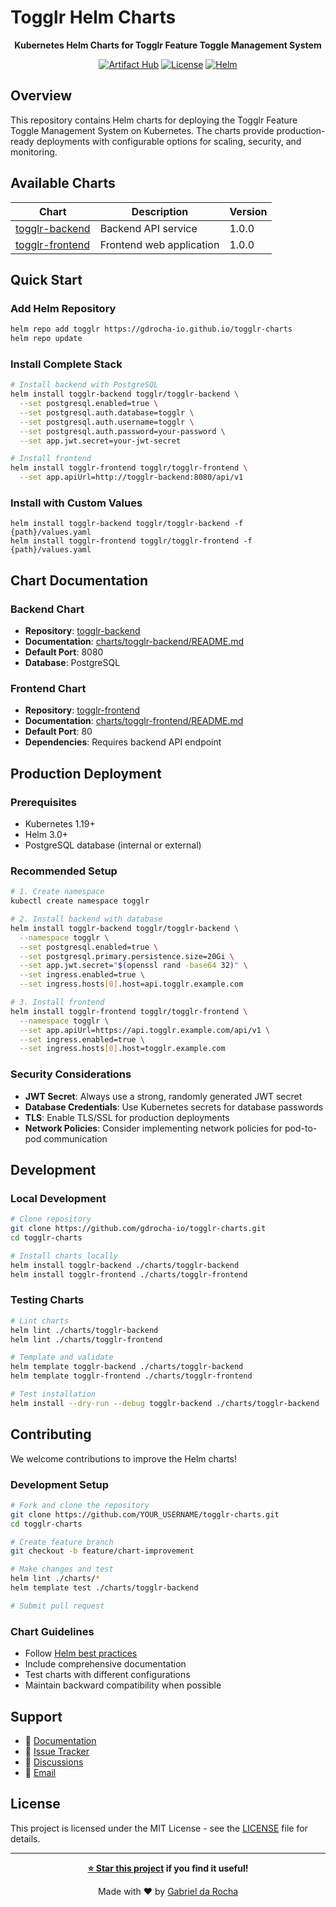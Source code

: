 # Togglr Helm Charts

<div align="center">

**Kubernetes Helm Charts for Togglr Feature Toggle Management System**

[![Artifact Hub](https://img.shields.io/endpoint?url=https://artifacthub.io/badge/repository/togglr)](https://artifacthub.io/packages/search?repo=togglr)
[![License](https://img.shields.io/badge/license-MIT-green.svg)](LICENSE)
[![Helm](https://img.shields.io/badge/helm-v3-blue.svg)](https://helm.sh/)

</div>

## Overview

This repository contains Helm charts for deploying the Togglr Feature Toggle Management System on Kubernetes. The charts provide production-ready deployments with configurable options for scaling, security, and monitoring.

## Available Charts

| Chart | Description | Version |
|-------|-------------|---------|
| [togglr-backend](./charts/togglr-backend) | Backend API service | 1.0.0 |
| [togglr-frontend](./charts/togglr-frontend) | Frontend web application | 1.0.0 |

## Quick Start

### Add Helm Repository

```bash
helm repo add togglr https://gdrocha-io.github.io/togglr-charts
helm repo update
```

### Install Complete Stack

```bash
# Install backend with PostgreSQL
helm install togglr-backend togglr/togglr-backend \
  --set postgresql.enabled=true \
  --set postgresql.auth.database=togglr \
  --set postgresql.auth.username=togglr \
  --set postgresql.auth.password=your-password \
  --set app.jwt.secret=your-jwt-secret

# Install frontend
helm install togglr-frontend togglr/togglr-frontend \
  --set app.apiUrl=http://togglr-backend:8080/api/v1
```

### Install with Custom Values
```
helm install togglr-backend togglr/togglr-backend -f {path}/values.yaml
helm install togglr-frontend togglr/togglr-frontend -f {path}/values.yaml
```

## Chart Documentation

### Backend Chart
- **Repository**: [togglr-backend](https://github.com/gdrocha-io/togglr-backend)
- **Documentation**: [charts/togglr-backend/README.md](./charts/togglr-backend/README.md)
- **Default Port**: 8080
- **Database**: PostgreSQL

### Frontend Chart
- **Repository**: [togglr-frontend](https://github.com/gdrocha-io/togglr-frontend)
- **Documentation**: [charts/togglr-frontend/README.md](./charts/togglr-frontend/README.md)
- **Default Port**: 80
- **Dependencies**: Requires backend API endpoint

## Production Deployment

### Prerequisites
- Kubernetes 1.19+
- Helm 3.0+
- PostgreSQL database (internal or external)

### Recommended Setup

```bash
# 1. Create namespace
kubectl create namespace togglr

# 2. Install backend with database
helm install togglr-backend togglr/togglr-backend \
  --namespace togglr \
  --set postgresql.enabled=true \
  --set postgresql.primary.persistence.size=20Gi \
  --set app.jwt.secret="$(openssl rand -base64 32)" \
  --set ingress.enabled=true \
  --set ingress.hosts[0].host=api.togglr.example.com

# 3. Install frontend
helm install togglr-frontend togglr/togglr-frontend \
  --namespace togglr \
  --set app.apiUrl=https://api.togglr.example.com/api/v1 \
  --set ingress.enabled=true \
  --set ingress.hosts[0].host=togglr.example.com
```

### Security Considerations

- **JWT Secret**: Always use a strong, randomly generated JWT secret
- **Database Credentials**: Use Kubernetes secrets for database passwords
- **TLS**: Enable TLS/SSL for production deployments
- **Network Policies**: Consider implementing network policies for pod-to-pod communication

## Development

### Local Development

```bash
# Clone repository
git clone https://github.com/gdrocha-io/togglr-charts.git
cd togglr-charts

# Install charts locally
helm install togglr-backend ./charts/togglr-backend
helm install togglr-frontend ./charts/togglr-frontend
```

### Testing Charts

```bash
# Lint charts
helm lint ./charts/togglr-backend
helm lint ./charts/togglr-frontend

# Template and validate
helm template togglr-backend ./charts/togglr-backend
helm template togglr-frontend ./charts/togglr-frontend

# Test installation
helm install --dry-run --debug togglr-backend ./charts/togglr-backend
```

## Contributing

We welcome contributions to improve the Helm charts!

### Development Setup

```bash
# Fork and clone the repository
git clone https://github.com/YOUR_USERNAME/togglr-charts.git
cd togglr-charts

# Create feature branch
git checkout -b feature/chart-improvement

# Make changes and test
helm lint ./charts/*
helm template test ./charts/togglr-backend

# Submit pull request
```

### Chart Guidelines

- Follow [Helm best practices](https://helm.sh/docs/chart_best_practices/)
- Include comprehensive documentation
- Test charts with different configurations
- Maintain backward compatibility when possible

## Support

- 📖 [Documentation](https://github.com/gdrocha-io/togglr/wiki)
- 🐛 [Issue Tracker](https://github.com/gdrocha-io/togglr-charts/issues)
- 💬 [Discussions](https://github.com/gdrocha-io/togglr-charts/discussions)
- 📧 [Email](mailto:gabriel@gdrocha.io)

## License

This project is licensed under the MIT License - see the [LICENSE](LICENSE) file for details.

---

<div align="center">

**[⭐ Star this project](https://github.com/gdrocha-io/togglr-charts) if you find it useful!**

Made with ❤️ by [Gabriel da Rocha](https://github.com/gdrocha)

</div>